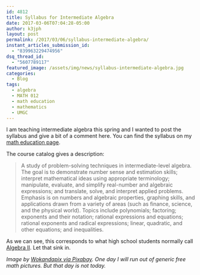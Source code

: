 ```yaml
---
id: 4812
title: Syllabus for Intermediate Algebra
date: 2017-03-06T07:04:28-05:00
author: k3jph
layout: post
permalink: /2017/03/06/syllabus-intermediate-algebra/
instant_articles_submission_id:
  - "839963229474956"
dsq_thread_id:
  - "5607789117"
featured_image: /assets/img/news/syllabus-intermediate-algebra.jpg
categories:
  - Blog
tags:
  - algebra
  - MATH 012
  - math education
  - mathematics
  - UMGC
---
```

I am teaching intermediate algebra this spring and I wanted to post
the syllabus and give a bit of a comment here.  You can find the
syllabus on my [math education page](/teaching).

The course catalog gives a description:

> A study of problem-solving techniques in intermediate-level
algebra. The goal is to demonstrate number sense and estimation
skills; interpret mathematical ideas using appropriate terminology;
manipulate, evaluate, and simplify real-number and algebraic
expressions; and translate, solve, and interpret applied problems.
Emphasis is on numbers and algebraic properties, graphing skills,
and applications drawn from a variety of areas (such as finance,
science, and the physical world). Topics include polynomials;
factoring; exponents and their notation; rational expressions and
equations; rational exponents and radical expressions; linear,
quadratic, and other equations; and inequalities.

As we can see, this corresponds to what high school students normally
call [Algebra II](https://www.mathsisfun.com/algebra/index-2.html).
Let that sink in.

_Image by [Wokandapix via
Pixabay](https://pixabay.com/en/calculator-math-mathematics-988017/).  One
day I will run out of generic free math pictures.  But that day is
not today._
